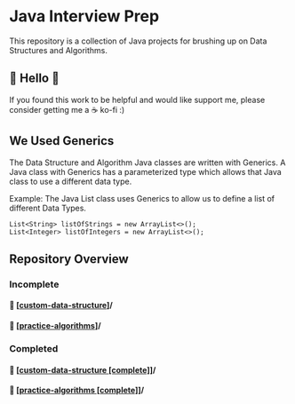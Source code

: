 # Java Interview Prep
This repository is a collection of Java projects for brushing up on Data Structures and Algorithms.

## 👋 Hello 👋
If you found this work to be helpful and would like support me, please consider getting me a ☕ ko-fi :)

## We Used Generics
The Data Structure and Algorithm Java classes are written with Generics. 
A Java class with Generics has a parameterized type which allows that Java class to use a different data type. 

Example: The Java List class uses Generics to allow us to define a list of different Data Types. 
```Java:
List<String> listOfStrings = new ArrayList<>();
List<Integer> listOfIntegers = new ArrayList<>();
```

## Repository Overview
### Incomplete
#### 🎯 \[[custom-data-structure]()\]/
#### 🎯 \[[practice-algorithms]()\]/

### Completed
#### 🎯 \[[custom-data-structure \[complete\]]()\]/
#### 🎯 \[[practice-algorithms \[complete\]]()\]/
